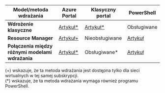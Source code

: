 | **Model/metoda wdrażania** | **Azure Portal** | **Klasyczny portal** | **PowerShell** |
| --- | --- | --- | --- |
| **Wdrożenie klasyczne** |[Artykuł*](../articles/vpn-gateway/vpn-gateway-howto-vnet-vnet-portal-classic.md)|[Artykuł*](../articles/vpn-gateway/virtual-networks-configure-vnet-to-vnet-connection.md) |Obsługiwane |
| **Resource Manager** |[Artykuł+](../articles/vpn-gateway/vpn-gateway-howto-vnet-vnet-resource-manager-portal.md) |Nieobsługiwane |[Artykuł](../articles/vpn-gateway/vpn-gateway-vnet-vnet-rm-ps.md) |
| **Połączenia między różnymi modelami wdrażania** |[Artykuł*](../articles/vpn-gateway/vpn-gateway-connect-different-deployment-models-portal.md) |Obsługiwane* |[Artykuł](../articles/vpn-gateway/vpn-gateway-connect-different-deployment-models-powershell.md) |

(+) wskazuje, że ta metoda wdrażania jest dostępna tylko dla sieci wirtualnych w tej samej subskrypcji.<br>
(*) wskazuje, że ta metoda wdrażania wymaga również programu PowerShell.

